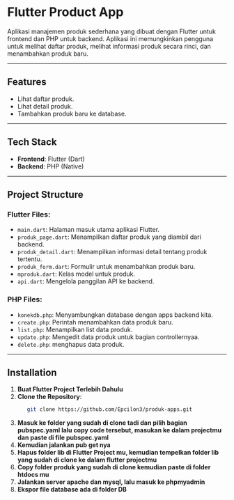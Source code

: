 # Flutter Product App

Aplikasi manajemen produk sederhana yang dibuat dengan Flutter untuk frontend dan PHP untuk backend. Aplikasi ini memungkinkan pengguna untuk melihat daftar produk, melihat informasi produk secara rinci, dan menambahkan produk baru.

---

## Features
- Lihat daftar produk.
- Lihat detail produk.
- Tambahkan produk baru ke database.
---

## Tech Stack
- **Frontend**: Flutter (Dart)
- **Backend**: PHP (Native)

---

## Project Structure
### Flutter Files:
- `main.dart`: Halaman masuk utama aplikasi Flutter.
- `produk_page.dart`: Menampilkan daftar produk yang diambil dari backend.
- `produk_detail.dart`: Menampilkan informasi detail tentang produk tertentu.
- `produk_form.dart`: Formulir untuk menambahkan produk baru.
- `mproduk.dart`: Kelas model untuk produk.
- `api.dart`: Mengelola panggilan API ke backend.

### PHP Files:
- `konekdb.php`: Menyambungkan database dengan apps backend kita.
- `create.php`: Perintah menambahkan data produk baru.
- `list.php`: Menampilkan list data produk.
- `update.php`: Mengedit data produk untuk bagian controllernyaa.
- `delete.php`: menghapus data produk.



---

## Installation
1. **Buat Flutter Project Terlebih Dahulu**
2. **Clone the Repository**:
    ```bash
       git clone https://github.com/Epcilon3/produk-apps.git
    ```
3. **Masuk ke folder yang sudah di clone tadi dan pilih bagian pubspec.yaml lalu copy code tersebut, masukan ke dalam projectmu dan paste di file pubspec.yaml**
4. **Kemudian jalankan pub get nya**
5. **Hapus folder lib di Flutter Project mu, kemudian tempelkan folder lib yang sudah di clone ke dalam flutter projectmu**
6. **Copy folder produk yang sudah di clone kemudian paste di folder htdocs mu**
7. **Jalankan server apache dan mysql, lalu masuk ke phpmyadmin**
8. **Ekspor file database ada di folder DB**

